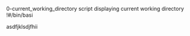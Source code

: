 0-current_working_directory
script displaying current working directory !#/bin/basi






asdfjklsdjfhii



